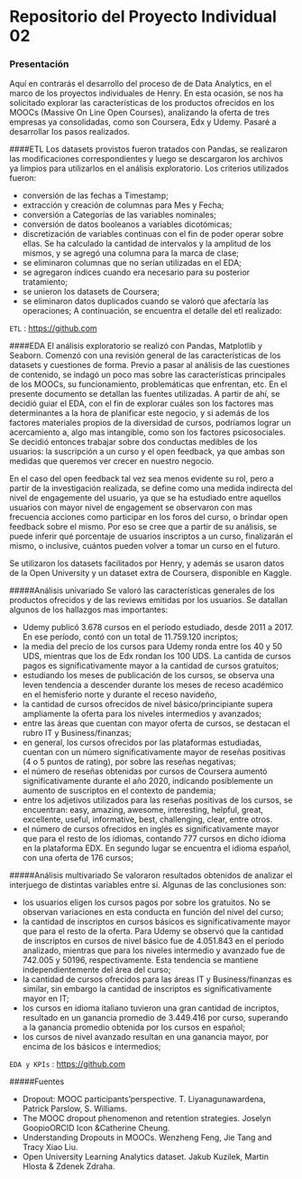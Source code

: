 # Repositorio del Proyecto Individual 02

### Presentación
Aquí en contrarás el desarrollo del proceso de de Data Analytics, en el marco de los proyectos individuales de Henry.  En esta ocasión, se nos ha solicitado explorar las características de los productos ofrecidos en los MOOCs (Massive On Line Open Courses), analizando la oferta de tres empresas ya consolidadas, como  son Coursera, Edx y Udemy. 
Pasaré a desarrollar los pasos realizados.


####ETL
Los datasets provistos fueron tratados con Pandas, se realizaron las modificaciones correspondientes y luego se descargaron los archivos ya limpios para utilizarlos en el análisis exploratorio.
Los criterios utilizados fueron:
- conversión de las fechas a Timestamp;
- extracción y creación de columnas para Mes y Fecha;
- conversión a Categorías de las variables nominales; 
- conversión de datos booleanos a variables dicotómicas;
- discretización de variables continuas con el fin de poder operar sobre ellas. Se ha calculado la cantidad de intervalos y la amplitud de los mismos, y se agregó una columna para la marca de clase;
- se eliminaron columnas que no serían utilizadas en el EDA;
- se agregaron índices cuando era necesario para su posterior tratamiento;
- se unieron los datasets de Coursera;
- se eliminaron datos duplicados cuando se valoró que afectaría las operaciones;
A continuación, se encuentra el detalle del etl realizado:

`ETL` : <https://github.com>

####EDA
El análisis exploratorio se realizó con Pandas, Matplotlib y Seaborn. Comenzó con una revisión general de las características de los datasets y cuestiones de forma. 
Previo a pasar al análisis de las cuestiones de contenido, se indagó un poco mas sobre las características principales de los MOOCs, su funcionamiento, problemáticas que enfrentan, etc. En el presente documento se detallan las fuentes utilizadas. 
A partir de ahí, se decidió guiar el EDA, con el fin de explorar cuáles son los factores mas determinantes a la hora de planificar este negocio, y si además de los factores materiales propios de la diversidad de cursos, podríamos lograr un acercamiento a, algo mas intangible, como son los factores psicosociales.
Se decidió entonces trabajar sobre dos conductas medibles de los usuarios: la suscripción a un curso y el open feedback, ya que ambas son medidas que queremos ver crecer en nuestro negocio. 

En el caso del open feedback tal vez sea menos evidente su rol, pero a partir de la investigación realizada, se define como una medida indirecta del nivel de engagemente del usuario, ya que se ha estudiado entre aquellos usuarios con mayor nivel de engagement se observaron con mas frecuencia acciones como participar en los foros del curso, o brindar open feedback sobre el mismo. Por eso se cree que a partir de su análisis, se puede inferir qué porcentaje de usuarios inscriptos a un curso, finalizarán el mismo, o inclusive, cuántos pueden volver  a tomar un curso en el futuro. 

Se utilizaron los datasets facilitados por Henry, y además se usaron datos de la Open University y un dataset extra de Coursera, disponible en Kaggle.




#####Análisis univariado
Se valoró las características generales de los productos ofrecidos y de las reviews emitidas por los usuarios.
Se datallan algunos de los hallazgos mas importantes: 
- Udemy publicó 3.678 cursos en el período estudiado, desde 2011 a 2017. En ese período, contó con un total de 11.759.120 incriptos;
- la media del precio de los cursos para Udemy ronda entre los 40 y 50 UDS, mientras que los de Edx rondan los 100 UDS. La cantida de cursos pagos es significativamente mayor a la cantidad de cursos gratuitos;
- estudiando los meses de publicación de los cursos, se observa una leven tendencia a descender durante los meses de receso académico en el hemisferio norte y durante el receso navideño,
- la cantidad de cursos ofrecidos de nivel básico/principiante supera ampliamente la oferta para los niveles intermedios y avanzados;
- entre las áreas que cuentan con mayor oferta de cursos, se destacan el rubro IT y Business/finanzas;
- en general, los cursos ofrecidos por las plataformas estudiadas, cuentan con un número significativamente mayor de reseñas positivas (4 o 5 puntos de rating), por sobre las reseñas negativas; 
- el número de reseñas obtenidas por cursos de Coursera aumentó significativamente durante el año 2020, indicando posiblemente un aumento de suscriptos en el contexto de pandemia;
- entre los adjetivos utilizados para las reseñas positivas de los cursos, se encuentran: easy, amazing, awesome, interesting, helpful, great, excellente, useful, informative, best, challenging, clear, entre otros.
- el número de cursos ofrecidos en inglés es significativamente mayor que para el resto de los idiomas, contando 777 cursos en dicho idioma en la plataforma EDX. En segundo lugar se encuentra el idioma español, con una oferta de 176 cursos;



#####Análisis multivariado
Se valoraron resultados obtenidos de analizar el interjuego de distintas variables entre sí.
Algunas de las conclusiones son:
- los usuarios eligen los cursos pagos por sobre los gratuitos. No se observan variaciones en esta conducta en función del nivel del curso; 
- la cantidad de inscriptos en cursos básicos es significativamente mayor que para el resto de la oferta. Para Udemy se observó que la cantidad de inscriptos en cursos de nivel básico fue de 4.051.843 en el período analizado, mientras que para los niveles intermedio y avanzado fue de 742.005 y 50196, respectivamente. Esta tendencia se mantiene independientemente del área del curso; 
- la cantidad de cursos ofrecidos para las áreas IT y Business/finanzas es similar, sin embargo  la cantidad de inscriptos es significativamente mayor en IT;
- los cursos en idioma italiano tuvieron una gran cantidad de incriptos, resultado en un ganancia promedio de 3.449.416 por curso, superando a la ganancia promedio obtenida por los cursos en español;
- los cursos de nivel avanzado resultan en una ganancia mayor, por encima de los básicos e intermedios;



`EDA y KPIs` : <https://github.com>


#####Fuentes
- Dropout: MOOC participants’perspective. T. Liyanagunawardena, Patrick Parslow, S. Williams.
- The MOOC dropout phenomenon and retention strategies. Joselyn GoopioORCID Icon &Catherine Cheung.
- Understanding Dropouts in MOOCs. Wenzheng Feng, Jie Tang and Tracy Xiao Liu.
- Open University Learning Analytics dataset. Jakub Kuzilek, Martin Hlosta & Zdenek Zdraha.
